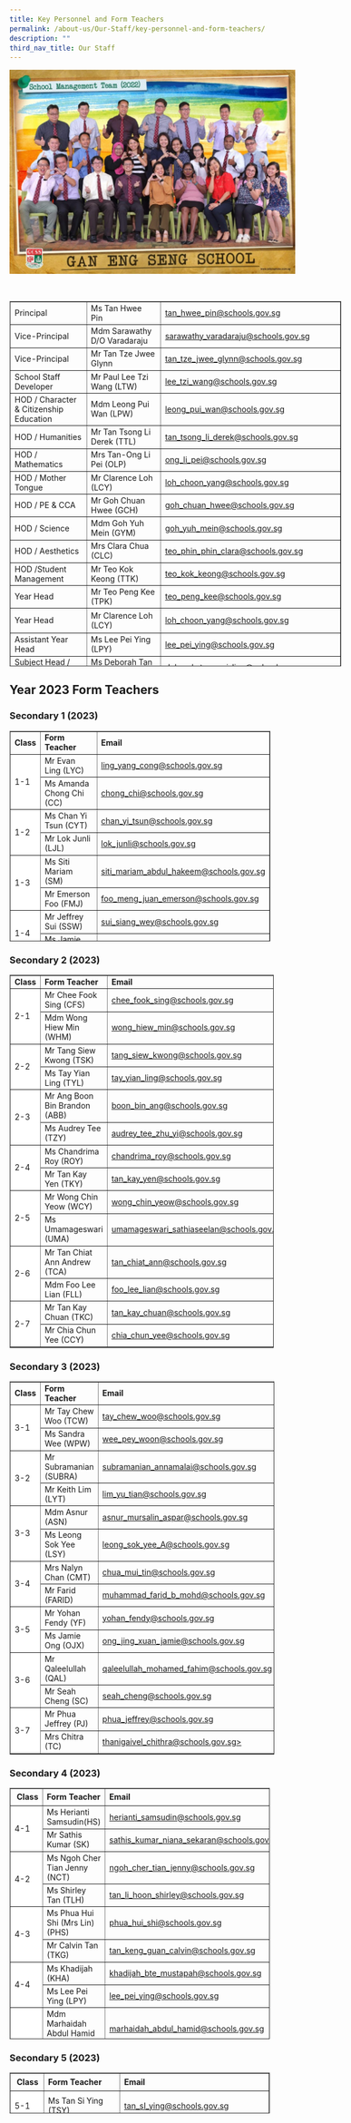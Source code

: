```yaml
---
title: Key Personnel and Form Teachers
permalink: /about-us/Our-Staff/key-personnel-and-form-teachers/
description: ""
third_nav_title: Our Staff
---
```

![Key Personnel &amp; Form Teachers](/images/SMT-1024x731.jpeg)

<br>

<table border="1" style="height: 644px; width: 116.031%;"><tbody><tr style="height: 24px;"><td style="height: 24px; width: 27.7913%;">Principal</td><td style="height: 24px; width: 28.8367%;">Ms Tan Hwee Pin&nbsp;</td><td style="height: 24px; width: 28.6746%;"><a rel="noopener noreferrer" target="_blank" href="mailto:tan_hwee_pin@schools.gov.sg">tan_hwee_pin@schools.gov.sg</a></td></tr><tr style="height: 24px;"><td style="height: 24px; width: 27.7913%;">Vice-Principal</td><td style="height: 24px; width: 28.8367%;">Mdm Sarawathy D/O Varadaraju</td><td style="height: 24px; width: 28.6746%;"><a rel="noopener" target="_blank" href="mailto:sarawathy_varadaraju@schools.gov.sg">sarawathy_varadaraju@schools.gov.sg</a></td></tr><tr style="height: 24px;"><td style="height: 24px; width: 27.7913%;">Vice-Principal</td><td style="height: 24px; width: 28.8367%;">Mr Tan Tze Jwee Glynn</td><td style="height: 24px; width: 28.6746%;"><a rel="noopener" target="_blank" href="mailto:tan_tze_jwee_glynn@schools.gov.sg">tan_tze_jwee_glynn@schools.gov.sg</a></td></tr><tr style="height: 24px;"><td style="height: 24px; width: 27.7913%;">School Staff Developer</td><td style="height: 24px; width: 28.8367%;">Mr Paul Lee Tzi Wang (LTW)</td><td style="height: 24px; width: 28.6746%;"><a rel="noopener noreferrer" target="_blank" href="mailto:lee_tzi_wang@schools.gov.sg">lee_tzi_wang@schools.gov.sg</a></td></tr><tr style="height: 24px;"><td style="height: 24px; width: 27.7913%;">HOD / Character &amp; Citizenship Education</td><td style="height: 24px; width: 28.8367%;">Mdm Leong Pui Wan (LPW)</td><td style="height: 24px; width: 28.6746%;"><a rel="noopener noreferrer" target="_blank" href="mailto:leong_pui_wan@schools.gov.sg">leong_pui_wan@schools.gov.sg</a></td></tr><tr style="height: 24px;"><td style="height: 24px; width: 27.7913%;">HOD / Humanities</td><td style="height: 24px; width: 28.8367%;">Mr Tan Tsong Li Derek (TTL)</td><td style="height: 24px; width: 28.6746%;"><a rel="noopener noreferrer" target="_blank" href="mailto:tan_tsong_li_derek@schools.gov.sg">tan_tsong_li_derek@schools.gov.sg</a></td></tr><tr style="height: 24px;"><td style="height: 24px; width: 27.7913%;">HOD / Mathematics</td><td style="height: 24px; width: 28.8367%;">Mrs Tan-Ong Li Pei (OLP)</td><td style="height: 24px; width: 28.6746%;"><a rel="noopener noreferrer" target="_blank" href="mailto:ong_li_pei@schools.gov.sg">ong_li_pei@schools.gov.sg</a></td></tr><tr style="height: 24px;"><td style="width: 27.7913%; height: 24px;">HOD / Mother Tongue</td><td style="width: 28.8367%; height: 24px;">Mr Clarence Loh (LCY)</td><td style="width: 28.6746%; height: 24px;"><a rel="noopener" target="_blank" href="mailto:loh_choon_yang@schools.gov.sg">loh_choon_yang@schools.gov.sg</a></td></tr><tr style="height: 24px;"><td style="height: 24px; width: 27.7913%;">HOD / PE &amp; CCA</td><td style="height: 24px; width: 28.8367%;">Mr Goh Chuan Hwee (GCH)</td><td style="height: 24px; width: 28.6746%;"><a rel="noopener noreferrer" target="_blank" href="mailto:goh_chuan_hwee@schools.gov.sg">goh_chuan_hwee@schools.gov.sg</a></td></tr><tr style="height: 24px;"><td style="height: 24px; width: 27.7913%;">HOD / Science</td><td style="height: 24px; width: 28.8367%;">Mdm Goh Yuh Mein (GYM)</td><td style="height: 24px; width: 28.6746%;"><a rel="noopener noreferrer" target="_blank" href="mailto:goh_yuh_mein@schools.gov.sg">goh_yuh_mein@schools.gov.sg</a></td></tr><tr style="height: 24px;"><td style="height: 24px; width: 27.7913%;">HOD / Aesthetics</td><td style="height: 24px; width: 28.8367%;">Mrs Clara Chua (CLC)</td><td style="height: 24px; width: 28.6746%;"><a rel="noopener noreferrer" target="_blank" href="mailto:teo_phin_phin_clara@schools.gov.sg">teo_phin_phin_clara@schools.gov.sg</a></td></tr><tr style="height: 1.28125px;"><td style="height: 1px; width: 27.7913%;">HOD /Student Management</td><td style="height: 1px; width: 28.8367%;">Mr Teo Kok Keong (TTK)</td><td style="height: 1px; width: 28.6746%;"><a rel="noopener noreferrer" target="_blank" href="mailto:teo_kok_keong@schools.gov.sg">teo_kok_keong@schools.gov.sg</a></td></tr><tr style="height: 24px;"><td style="height: 24px; width: 27.7913%;">Year Head</td><td style="height: 12px; width: 28.8367%;">Mr Teo Peng Kee (TPK)</td><td style="height: 12px; width: 28.6746%;"><a rel="noopener noreferrer" target="_blank" href="mailto:teo_peng_kee@schools.gov.sg">teo_peng_kee@schools.gov.sg</a></td></tr><tr style="height: 44px;"><td style="width: 27.7913%; height: 10px;">Year Head</td><td style="width: 28.8367%; height: 10px;">Mr Clarence Loh (LCY)</td><td style="width: 28.6746%; height: 10px;"><a rel="noopener noreferrer" target="_blank" href="mailto:loh_choon_yang@schools.gov.sg">loh_choon_yang@schools.gov.sg</a></td></tr><tr style="height: 12px;"><td style="height: 12px; width: 27.7913%;">Assistant Year Head</td><td style="height: 12px; width: 28.8367%;">Ms Lee Pei Ying (LPY)</td><td style="height: 12px; width: 28.6746%;"><a rel="noopener noreferrer" target="_blank" href="mailto:LEE_Pei_Ying@schools.gov.sg">lee_pei_ying@schools.gov.sg</a></td></tr><tr style="height: 24px;"><td style="width: 27.7913%; height: 24px;">Subject Head / English</td><td style="width: 28.8367%; height: 24px;">Ms Deborah Tan (TWL)</td><td style="width: 28.6746%; height: 24px;"><a rel="noopener" target="_blank" href="mailto:deborah_tan_wei_ling@schools.gov.sg">deborah_tan_wei_ling@schools.gov.sg</a></td></tr><tr style="height: 24px;"><td style="height: 24px; width: 27.7913%;">Level Head / Mathematics</td><td style="height: 24px; width: 28.8367%;">Mr Marcus Quek Zhi Whui (QZW)</td><td style="height: 24px; width: 28.6746%;"><a rel="noopener noreferrer" target="_blank" href="mailto:quek_zhi_whui@schools.gov.sg">quek_zhi_whui@schools.gov.sg</a></td></tr><tr style="height: 24px;"><td style="height: 24px; width: 27.7913%;">Level Head / PE &amp; CCA</td><td style="height: 24px; width: 28.8367%;">Mr Sathis Kumar (SK)</td><td style="height: 24px; width: 28.6746%;"><a rel="noopener noreferrer" target="_blank" href="mailto:sathis_kumar_niana_sekaran@schools.gov.sg">sathis_kumar_niana_sekaran@schools.gov.sg</a></td></tr><tr style="height: 24px;"><td style="height: 31px; width: 27.7913%;">Subject Head / ICT</td><td style="height: 31px; width: 28.8367%;">Mdm Siti Zuraidah Bt Kamis (SZK)</td><td style="height: 31px; width: 28.6746%;"><a rel="noopener noreferrer" target="_blank" href="mailto:siti_zuraidah_kamis@schools.gov.sg">siti_zuraidah_kamis@schools.gov.sg</a></td></tr><tr style="height: 24px;"><td style="height: 24px; width: 27.7913%;">Subject Head / Humanities</td><td style="height: 24px; width: 28.8367%;">Mr Lok Junli (LJL)</td><td style="height: 24px; width: 28.6746%;"><a rel="noopener noreferrer" target="_blank" href="mailto:lok_junli@schools.gov.sg">lok_junli@schools.gov.sg</a></td></tr><tr style="height: 24px;"><td style="height: 24px; width: 27.7913%;">Subject Head / Science</td><td style="height: 24px; width: 28.8367%;">Ms Tay Yian Ling (TYL)</td><td style="height: 24px; width: 28.6746%;"><a rel="noopener noreferrer" target="_blank" href="mailto:tay_yian_ling@schools.gov.sg">tay_yian_ling@schools.gov.sg</a></td></tr><tr style="height: 24px;"><td style="height: 24px; width: 27.7913%;">Subject Head / Student Leadership</td><td style="height: 24px; width: 28.8367%;">Mrs Nalyn Chan (CMT)</td><td style="height: 24px; width: 28.6746%;"><a rel="noopener noreferrer" target="_blank" href="mailto:chua_mui_tin@schools.gov.sg">chua_mui_tin@schools.gov.sg</a></td></tr><tr style="height: 24px;"><td style="height: 24px; width: 27.7913%;">Lead Teacher</td><td style="height: 24px; width: 28.8367%;">Mdm Rosmiliah Bte Kasmin (ROS)</td><td style="height: 24px; width: 28.6746%;"><a rel="noopener noreferrer" target="_blank" href="mailto:rosmiliah_kasmin@schools.gov.sg">rosmiliah_kasmin@schools.gov.sg</a></td></tr><tr style="height: 24px;"><td rowspan="4" style="height: 122px; width: 27.7913%;">Senior Teachers</td><td style="height: 24px; width: 28.8367%;">Mr Chan Hoong Leong (CHL)</td><td style="height: 24px; width: 28.6746%;"><a rel="noopener noreferrer" target="_blank" href="mailto:chan_hoong_leong@schools.gov.sg">chan_hoong_leong@schools.gov.sg</a></td></tr><tr style="height: 24px;"><td style="height: 26px; width: 28.8367%;">Mr Jeffrey Phua (PJ)</td><td style="height: 24px; width: 28.6746%;"><a rel="noopener noreferrer" target="_blank" href="mailto:phua_jeffrey@schools.gov.sg">phua_jeffrey@schools.gov.sg</a></td></tr><tr style="height: 24px;"><td style="height: 24px; width: 28.8367%;">Mr Niu Zi Bin (NZB)</td><td style="height: 24px; width: 28.6746%;"><a rel="noopener noreferrer" target="_blank" href="mailto:niu_zi_bin@schools.gov.sg">niu_zi_bin@schools.gov.sg</a></td></tr><tr style="height: 24px;"><td style="height: 24px; width: 28.8367%;">Mr Jeffrey Sui Siang Wey (SSW)</td><td style="height: 24px; width: 28.6746%;"><a rel="noopener noreferrer" target="_blank" href="mailto:sui_siang_wey@schools.gov.sg">sui_siang_wey@schools.gov.sg</a></td></tr><tr style="height: 24px;"><td style="height: 24px; width: 27.7913%;">Operations Manager</td><td style="height: 24px; width: 28.8367%;">Mr Lim Swee Chye&nbsp;</td><td style="height: 24px; width: 28.6746%;"><a rel="noopener noreferrer" target="_blank" href="mailto:lim_swee_chye@schools.gov.sg">lim_swee_chye@schools.gov.sg</a></td></tr></tbody></table>

Year 2023 Form Teachers
-----------------------

### Secondary 1 (2023)

<table border="1" style="width: 91.2765%; height: 371px;"><tbody><tr style="height: 25px;"><td style="width: 6.90476%; height: 25px;"><strong>Class</strong></td><td style="width: 30.4505%; height: 25px;"><strong>Form Teacher</strong></td><td style="width: 58.5366%; height: 25px;"><strong>Email</strong></td></tr><tr style="height: 25px;"><td bgcolor="#ffffff" rowspan="2" style="width: 6.90476%; height: 50px;">1-1</td><td style="width: 30.4505%; height: 25px;">Mr Evan Ling (LYC)</td><td style="width: 58.5366%; height: 25px;"><a rel="noopener noreferrer" target="_blank" href="mailto:ling_yang_cong@schools.gov.sg">ling_yang_cong@schools.gov.sg</a></td></tr><tr style="height: 25px;"><td style="width: 30.4505%; height: 25px;">Ms Amanda Chong Chi (CC)</td><td style="width: 58.5366%; height: 25px;"><a rel="noopener noreferrer" target="_blank" href="mailto:chong_chi@schools.gov.sg">chong_chi@schools.gov.sg</a></td></tr><tr style="height: 25px;"><td bgcolor="#ffffff" rowspan="2" style="width: 6.90476%; height: 50px;">1-2</td><td style="width: 30.4505%; height: 25px;">Ms Chan Yi Tsun (CYT)</td><td style="width: 58.5366%; height: 25px;"><a rel="noopener noreferrer" target="_blank" href="mailto:chan_yi_tsun@schools.gov.sg">chan_yi_tsun@schools.gov.sg</a></td></tr><tr style="height: 25px;"><td style="width: 30.4505%; height: 25px;">Mr Lok Junli (LJL)</td><td style="width: 58.5366%; height: 25px;"><a rel="noopener noreferrer" target="_blank" href="mailto:lok_junli@schools.gov.sg">lok_junli@schools.gov.sg</a></td></tr><tr style="height: 25px;"><td bgcolor="#ffffff" rowspan="2" style="width: 6.90476%; height: 50px;">1-3</td><td style="width: 30.4505%; height: 25px;">Ms Siti Mariam (SM)</td><td style="width: 58.5366%; height: 25px;"><a rel="noopener noreferrer" target="_blank" href="mailto:siti_mariam_abdul_hakeem@schools.gov.sg">siti_mariam_abdul_hakeem@schools.gov.sg</a></td></tr><tr style="height: 25px;"><td style="width: 30.4505%; height: 25px;">Mr Emerson Foo (FMJ)</td><td style="width: 58.5366%; height: 25px;"><a rel="noopener noreferrer" target="_blank" href="mailto:foo_meng_juan_emerson@schools.gov.sg">foo_meng_juan_emerson@schools.gov.sg</a></td></tr><tr style="height: 25px;"><td bgcolor="#ffffff" rowspan="2" style="width: 6.90476%; height: 50px;">1-4</td><td style="width: 30.4505%; height: 25px;">Mr Jeffrey Sui (SSW)</td><td style="width: 58.5366%; height: 25px;"><a rel="noopener noreferrer" target="_blank" href="mailto:sui_siang_wey@schools.gov.sg">sui_siang_wey@schools.gov.sg</a></td></tr><tr style="height: 25px;"><td style="width: 30.4505%; height: 25px;">Ms Jamie Toh (TSL)</td><td style="width: 58.5366%; height: 25px;"><a rel="noopener noreferrer" target="_blank" href="mailto:jamie_toh_su_lin@schools.gov.sg">jamie_toh_su_lin@schools.gov.sg</a></td></tr><tr style="height: 25px;"><td bgcolor="#ffffff" rowspan="2" style="width: 6.90476%; height: 50px;">1-5</td><td style="width: 30.4505%; height: 25px;">Mr Lim Wei Yi (LWY)</td><td style="width: 58.5366%; height: 25px;"><a rel="noopener" target="_blank" href="mailto:lim_wei_yi_a@schools.gov.sg">lim_wei_yi_a@schools.gov.sg</a></td></tr><tr style="height: 25px;"><td style="width: 30.4505%; height: 25px;">Mr Johnathan Beh (BGT)</td><td style="width: 58.5366%; height: 25px;"><a rel="noopener" target="_blank" href="mailto:beh_guanting_johnathan@schools.gov.sg">beh_guanting_johnathan@schools.gov.sg&gt;</a></td></tr><tr style="height: 25px;"><td bgcolor="#ffffff" rowspan="2" style="width: 6.90476%; height: 50px;">1-6</td><td style="width: 30.4505%; height: 25px;">Ms Geetha (GEETHA)</td><td style="width: 58.5366%; height: 25px;"><a rel="noopener" target="_blank" href="mailto:geetha_muthu@schools.gov.sg">geetha_muthu@schools.gov.sg</a></td></tr><tr style="height: 25px;"><td style="width: 30.4505%; height: 25px;">Mr Kelvin Kwok (KTY)</td><td style="width: 58.5366%; height: 25px;"><a rel="noopener" target="_blank" href="mailto:kwok_tzih-yeung_kelvin@schools.gov.sg">kwok_tzih-yeung_kelvin@schools.gov.sg</a></td></tr><tr style="height: 25px;"><td bgcolor="#ffffff" rowspan="2" style="width: 6.90476%; height: 46px;">1-7</td><td style="width: 30.4505%; height: 21px;">Mr Tan Yong Geng (TYG)</td><td style="width: 58.5366%; height: 21px;"><a rel="noopener noreferrer" target="_blank" href="mailto:tan_yong_geng@schools.gov.sg">tan_yong_geng@schools.gov.sg</a></td></tr><tr style="height: 25px;"><td style="width: 30.4505%; height: 25px;">Mr Kevin Kung (KSO)</td><td style="width: 58.5366%; height: 25px;"><a rel="noopener" target="_blank" href="mailto:kung_sion_onn_kevin@schools.gov.sg">kung_sion_onn_kevin@schools.gov.sg</a></td></tr></tbody></table>

### Secondary 2 (2023)

<table border="1" style="width: 92.4669%;"><tbody><tr><td style="width: 5.57143%;"><strong>Class</strong></td><td style="width: 26.6619%;"><strong>Form Teacher</strong></td><td style="width: 61.7138%;"><strong>Email</strong></td></tr><tr><td bgcolor="#ffffff" rowspan="2" style="width: 5.57143%;">2-1</td><td style="width: 26.6619%;">Mr Chee Fook Sing (CFS)</td><td style="width: 61.7138%;"><a rel="noopener noreferrer" target="_blank" href="mailto:chee_fook_sing@schools.gov.sg">chee_fook_sing@schools.gov.sg</a></td></tr><tr><td style="width: 26.6619%;">Mdm Wong Hiew Min (WHM)</td><td style="width: 61.7138%;"><a rel="noopener noreferrer" target="_blank" href="mailto:wong_hiew_min@schools.gov.sg">wong_hiew_min@schools.gov.sg</a></td></tr><tr><td bgcolor="#ffffff" rowspan="2" style="width: 5.57143%;">2-2</td><td style="width: 26.6619%;">Mr Tang Siew Kwong (TSK)</td><td style="width: 61.7138%;"><a rel="noopener noreferrer" target="_blank" href="mailto:tang_siew_kwong@schools.gov.sg">tang_siew_kwong@schools.gov.sg</a></td></tr><tr><td style="width: 26.6619%;">Ms Tay Yian Ling (TYL)</td><td style="width: 61.7138%;"><a rel="noopener noreferrer" target="_blank" href="mailto:tay_yian_ling@schools.gov.sg">tay_yian_ling@schools.gov.sg</a></td></tr><tr><td bgcolor="#ffffff" rowspan="2" style="width: 5.57143%;">2-3</td><td style="width: 26.6619%;">Mr Ang Boon Bin Brandon (ABB)</td><td style="width: 61.7138%;"><a rel="noopener noreferrer" target="_blank" href="mailto:boon_bin_ang@schools.gov.sg">boon_bin_ang@schools.gov.sg</a></td></tr><tr><td style="width: 26.6619%;">Ms Audrey Tee (TZY)</td><td style="width: 61.7138%;"><a rel="noopener noreferrer" target="_blank" href="mailto:audrey_tee_zhu_yi@schools.gov.sg">audrey_tee_zhu_yi@schools.gov.sg</a></td></tr><tr><td bgcolor="#ffffff" rowspan="2" style="width: 5.57143%;">2-4</td><td style="width: 26.6619%;">Ms Chandrima Roy (ROY)</td><td style="width: 61.7138%;"><a rel="noopener noreferrer" target="_blank" href="mailto:chandrima_roy@schools.gov.sg">chandrima_roy@schools.gov.sg</a></td></tr><tr><td style="width: 26.6619%;">Mr Tan Kay Yen (TKY)</td><td style="width: 61.7138%;"><a rel="noopener noreferrer" target="_blank" href="mailto:tan_kay_yen@schools.gov.sg">tan_kay_yen@schools.gov.sg</a></td></tr><tr><td bgcolor="#ffffff" rowspan="2" style="width: 5.57143%;">2-5</td><td style="width: 26.6619%;">Mr Wong Chin Yeow (WCY)</td><td style="width: 61.7138%;"><a rel="noopener noreferrer" target="_blank" href="mailto:wong_chin_yeow@schools.gov.sg">wong_chin_yeow@schools.gov.sg</a></td></tr><tr><td style="width: 26.6619%;">Ms Umamageswari (UMA)</td><td style="width: 61.7138%;"><a rel="noopener noreferrer" target="_blank" href="mailto:umamageswari_sathiaseelan@schools.gov.sg">umamageswari_sathiaseelan@schools.gov.sg</a></td></tr><tr><td bgcolor="#ffffff" rowspan="2" style="width: 5.57143%;">2-6</td><td style="width: 26.6619%;">Mr Tan Chiat Ann Andrew (TCA)</td><td style="width: 61.7138%;"><a rel="noopener noreferrer" target="_blank" href="mailto:tan_chiat_ann@schools.gov.sg">tan_chiat_ann@schools.gov.sg</a></td></tr><tr><td style="width: 26.6619%;">Mdm Foo Lee Lian (FLL)</td><td style="width: 61.7138%;"><a rel="noopener noreferrer" target="_blank" href="mailto:foo_lee_lian@schools.gov.sg">foo_lee_lian@schools.gov.sg</a></td></tr><tr><td bgcolor="#ffffff" rowspan="2" style="width: 5.57143%;">2-7</td><td style="width: 26.6619%;">Mr Tan Kay Chuan (TKC)</td><td style="width: 61.7138%;"><a rel="noopener" target="_blank" href="mailto:tan_kay_chuan@schools.gov.sg">tan_kay_chuan@schools.gov.sg</a></td></tr><tr><td style="width: 26.6619%;">Mr Chia Chun Yee (CCY)</td><td style="width: 61.7138%;"><a rel="noopener" target="_blank" href="mailto:chia_chun_yee@schools.gov.sg">chia_chun_yee@schools.gov.sg</a></td></tr></tbody></table>

### Secondary 3 (2023)

<table border="1" style="width: 92.7031%;"><tbody><tr><td style="width: 5.47619%;"><strong>Class</strong></td><td style="width: 33.5787%;"><strong>Form Teacher</strong></td><td style="width: 53.4367%;"><strong>Email</strong></td></tr><tr><td bgcolor="#ffffff" rowspan="2" style="width: 5.47619%;">3-1</td><td style="width: 33.5787%;">Mr Tay Chew Woo (TCW)</td><td style="width: 53.4367%;"><a rel="noopener noreferrer" target="_blank" href="mailto:tay_chew_woo@schools.gov.sg">tay_chew_woo@schools.gov.sg</a></td></tr><tr><td style="width: 33.5787%;">Ms Sandra Wee (WPW)</td><td style="width: 53.4367%;"><a rel="noopener noreferrer" target="_blank" href="mailto:wee_pey_woon@schools.gov.sg">wee_pey_woon@schools.gov.sg</a></td></tr><tr><td bgcolor="#ffffff" rowspan="2" style="width: 5.47619%;">3-2</td><td style="width: 33.5787%;">Mr Subramanian (SUBRA)</td><td style="width: 53.4367%;"><a rel="noopener" target="_blank" href="mailto:subramanian_annamalai@schools.gov.sg">subramanian_annamalai@schools.gov.sg</a></td></tr><tr><td style="width: 33.5787%;">Mr Keith Lim (LYT)</td><td style="width: 53.4367%;"><a rel="noopener noreferrer" target="_blank" href="mailto:lim_yu_tian@schools.gov.sg">lim_yu_tian@schools.gov.sg</a></td></tr><tr><td bgcolor="#ffffff" rowspan="2" style="width: 5.47619%;">3-3</td><td style="width: 33.5787%;">Mdm Asnur (ASN)</td><td style="width: 53.4367%;"><a rel="noopener noreferrer" target="_blank" href="mailto:asnur_mursalin_aspar@schools.gov.sg">asnur_mursalin_aspar@schools.gov.sg</a></td></tr><tr><td style="width: 33.5787%;">Ms Leong Sok Yee (LSY)</td><td style="width: 53.4367%;"><a rel="noopener noreferrer" target="_blank" href="mailto:leong_sok_yee_A@schools.gov.sg">leong_sok_yee_A@schools.gov.sg</a></td></tr><tr><td bgcolor="#ffffff" rowspan="2" style="width: 5.47619%;">3-4</td><td style="width: 33.5787%;">Mrs Nalyn Chan (CMT)</td><td style="width: 53.4367%;"><a rel="noopener noreferrer" target="_blank" href="mailto:chua_mui_tin@schools.gov.sg">chua_mui_tin@schools.gov.sg</a></td></tr><tr><td style="width: 33.5787%;">Mr Farid (FARID)</td><td style="width: 53.4367%;"><a rel="noopener noreferrer" target="_blank" href="mailto:muhammad_farid_b_mohd@schools.gov.sg">muhammad_farid_b_mohd@schools.gov.sg</a></td></tr><tr><td bgcolor="#ffffff" rowspan="2" style="width: 5.47619%;">3-5</td><td style="width: 33.5787%;">Mr Yohan Fendy (YF)</td><td style="width: 53.4367%;"><a rel="noopener noreferrer" target="_blank" href="mailto:yohan_fendy@schools.gov.sg">yohan_fendy@schools.gov.sg</a></td></tr><tr><td style="width: 33.5787%;">Ms Jamie Ong (OJX)</td><td style="width: 53.4367%;"><a rel="noopener" target="_blank" href="mailto:ong_jing_xuan_jamie@schools.gov.sg">ong_jing_xuan_jamie@schools.gov.sg</a></td></tr><tr><td bgcolor="#ffffff" rowspan="2" style="width: 5.47619%;">3-6</td><td style="width: 33.5787%;">Mr Qaleelullah (QAL)</td><td style="width: 53.4367%;"><a rel="noopener noreferrer" target="_blank" href="mailto:qaleelullah_mohamed_fahim@schools.gov.sg">qaleelullah_mohamed_fahim@schools.gov.sg</a></td></tr><tr><td style="width: 33.5787%;">Mr Seah Cheng (SC)</td><td style="width: 53.4367%;"><a rel="noopener noreferrer" target="_blank" href="mailto:seah_cheng@schools.gov.sg">seah_cheng@schools.gov.sg</a></td></tr><tr><td bgcolor="#ffffff" rowspan="2" style="width: 5.47619%;">3-7</td><td style="width: 33.5787%;">Mr Phua Jeffrey (PJ)</td><td style="width: 53.4367%;"><a rel="noopener noreferrer" target="_blank" href="mailto:phua_jeffrey@schools.gov.sg">phua_jeffrey@schools.gov.sg</a></td></tr><tr><td style="width: 33.5787%;">Mrs Chitra (TC)</td><td style="width: 53.4367%;"><a rel="noopener noreferrer" target="_blank" href="mailto:thanigaivel_chithra@schools.gov.sg">thanigaivel_chithra@schools.gov.sg&gt;</a></td></tr></tbody></table>

### Secondary 4 (2023)

<table border="1" style="width: 91.1574%; height: 443px;"><tbody><tr style="height: 24px;"><td style="width: 5.78938%; height: 24px;"><strong>&nbsp;Class</strong></td><td style="width: 31.798%; height: 24px;"><strong>Form Teacher</strong></td><td style="width: 54.0719%; height: 24px;"><strong>Email</strong></td></tr><tr style="height: 24px;"><td bgcolor="#ffffff" rowspan="2" style="width: 5.78938%; height: 48px;">4-1</td><td style="width: 31.798%; height: 24px;">Ms Herianti Samsudin(HS)</td><td style="width: 54.0719%; height: 24px;"><a rel="noopener noreferrer" target="_blank" href="mailto:herianti_samsudin@schools.gov.sg">herianti_samsudin@schools.gov.sg</a></td></tr><tr style="height: 24px;"><td style="width: 31.798%; height: 24px;">Mr Sathis Kumar (SK)</td><td style="width: 54.0719%; height: 24px;"><a rel="noopener noreferrer" target="_blank" href="mailto:sathis_kumar_niana_sekaran@schools.gov.sg">sathis_kumar_niana_sekaran@schools.gov.sg</a></td></tr><tr style="height: 24px;"><td bgcolor="#ffffff" rowspan="2" style="width: 5.78938%; height: 34px;">4-2</td><td style="width: 31.798%; height: 24px;">Ms Ngoh Cher Tian Jenny (NCT)</td><td style="width: 54.0719%; height: 24px;"><a rel="noopener noreferrer" target="_blank" href="mailto:ngoh_cher_tian_jenny@schools.gov.sg">ngoh_cher_tian_jenny@schools.gov.sg</a></td></tr><tr style="height: 10px;"><td style="width: 31.798%; height: 10px;">Ms Shirley Tan (TLH)</td><td style="width: 54.0719%; height: 10px;"><a rel="noopener noreferrer" target="_blank" href="mailto:tan_li_hoon_shirley@schools.gov.sg">tan_li_hoon_shirley@schools.gov.sg</a></td></tr><tr style="height: 24px;"><td bgcolor="#ffffff" rowspan="2" style="width: 5.78938%; height: 49px;">4-3</td><td style="width: 31.798%; height: 24px;">Ms Phua Hui Shi (Mrs Lin) (PHS)</td><td style="width: 54.0719%; height: 24px;"><a rel="noopener noreferrer" target="_blank" href="mailto:phua_hui_shi@schools.gov.sg">phua_hui_shi@schools.gov.sg</a></td></tr><tr style="height: 25px;"><td style="width: 31.798%; height: 25px;">Mr Calvin Tan (TKG)</td><td style="width: 54.0719%; height: 25px;"><a rel="noopener noreferrer" target="_blank" href="mailto:tan_keng_guan_calvin@schools.gov.sg">tan_keng_guan_calvin@schools.gov.sg</a></td></tr><tr style="height: 24px;"><td bgcolor="#ffffff" rowspan="2" style="width: 5.78938%; height: 48px;">4-4</td><td style="width: 31.798%; height: 24px;">Ms Khadijah (KHA)</td><td style="width: 54.0719%; height: 24px;"><a rel="noopener noreferrer" target="_blank" href="mailto:khadijah_bte_mustapah@schools.gov.sg">khadijah_bte_mustapah@schools.gov.sg</a></td></tr><tr style="height: 24px;"><td style="width: 31.798%; height: 24px;">Ms Lee Pei Ying (LPY)</td><td style="width: 54.0719%; height: 24px;"><a rel="noopener noreferrer" target="_blank" href="mailto:lee_pei_ying@schools.gov.sg">lee_pei_ying@schools.gov.sg</a></td></tr><tr style="height: 24px;"><td bgcolor="#ffffff" rowspan="2" style="width: 5.78938%; height: 48px;">4-5</td><td style="width: 31.798%; height: 24px;">Mdm Marhaidah Abdul Hamid (MAR)</td><td style="width: 54.0719%; height: 24px;"><a rel="noopener noreferrer" target="_blank" href="mailto:marhaidah_abdul_hamid@schools.gov.sg">marhaidah_abdul_hamid@schools.gov.sg</a></td></tr><tr style="height: 24px;"><td style="width: 31.798%; height: 24px;">Mdm Siti Zuraidah Kamis (SZK)</td><td style="width: 54.0719%; height: 24px;"><a rel="noopener noreferrer" target="_blank" href="mailto:siti_zuraidah_kamis@schools.gov.sg">siti_zuraidah_kamis@schools.gov.sg</a></td></tr><tr style="height: 24px;"><td bgcolor="#ffffff" rowspan="2" style="width: 5.78938%; height: 48px;">4-6</td><td style="width: 31.798%; height: 24px;">Mr Chan Hoong Leong (CHL)</td><td style="width: 54.0719%; height: 24px;"><a rel="noopener noreferrer" target="_blank" href="mailto:chan_hoong_leong@schools.gov.sg">chan_hoong_leong@schools.gov.sg</a></td></tr><tr style="height: 24px;"><td style="width: 31.798%; height: 24px;">Mr Wong Chong Tuck (WCT)</td><td style="width: 54.0719%; height: 24px;"><a rel="noopener noreferrer" target="_blank" href="mailto:wong_chong_tuck@schools.gov.sg">wong_chong_tuck@schools.gov.sg</a></td></tr><tr style="height: 24px;"><td bgcolor="#ffffff" rowspan="2" style="width: 5.78938%; height: 48px;">4-7</td><td style="width: 31.798%; height: 24px;">Mr Niu Zi Bin (NZB)</td><td style="width: 54.0719%; height: 24px;"><a rel="noopener noreferrer" target="_blank" href="mailto:niu_zi_bin@schools.gov.sg">niu_zi_bin@schools.gov.sg</a></td></tr><tr style="height: 24px;"><td style="width: 31.798%; height: 24px;">Ms Ho Sci’on (HSO)</td><td style="width: 54.0719%; height: 24px;"><a rel="noopener noreferrer" target="_blank" href="mailto:ho_scion@schools.gov.sg">ho_scion@schools.gov.sg</a></td></tr><tr style="height: 24px;"><td rowspan="2" style="width: 5.78938%; height: 48px;">4-8</td><td style="width: 31.798%; height: 24px;">Mr Marcus Quek Zhi Whui (QZW)</td><td style="width: 54.0719%; height: 24px;"><a rel="noopener noreferrer" target="_blank" href="mailto:quek_zhi_whui@schools.gov.sg">quek_zhi_whui@schools.gov.sg</a></td></tr><tr><td style="width: 31.798%; height: 24px;">Ms Ding Ruohan (DRH)</td><td style="width: 54.0719%; height: 24px;"><a rel="noopener noreferrer" target="_blank" href="mailto:ding_ruohan@schools.gov.sg">ding_ruohan@schools.gov.sg</a></td></tr></tbody></table>

### Secondary 5 (2023)

<table border="1" style="width: 91.0383%; height: 72px;"><tbody><tr style="height: 24px;"><td style="width: 8.57143%; height: 24px;"><strong>&nbsp;Class</strong></td><td style="width: 27.8105%; height: 24px;"><strong>Form Teacher</strong></td><td style="width: 54.4605%; height: 24px;"><strong>Email</strong></td></tr><tr style="height: 24px;"><td bgcolor="#ffffff" style="width: 8.57143%; height: 48px;">5-1</td><td style="width: 27.8105%; height: 24px;">Ms Tan Si Ying (TSY)</td><td style="width: 54.4605%; height: 24px;"><a rel="noopener noreferrer" target="_blank" href="mailto:tan_sI_ying@schools.gov.sg">tan_sI_ying@schools.gov.sg</a></td></tr></tbody></table>